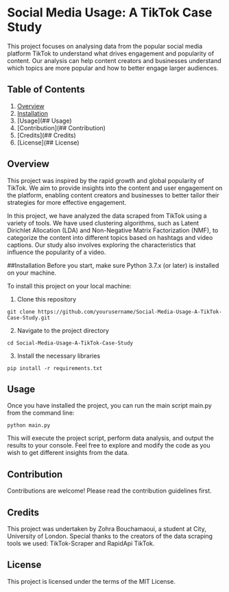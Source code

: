 # Social Media Usage: A TikTok Case Study

This project focuses on analysing data from the popular social media platform TikTok to understand what drives engagement and popularity of content. Our analysis can help content creators and businesses understand which topics are more popular and how to better engage larger audiences.

## Table of Contents
1. [Overview](##Overview)
2. [Installation](##Installation)
3. [Usage](## Usage)
4. [Contribution](## Contribution)
5. [Credits](## Credits)
6. [License](## License)

## Overview
This project was inspired by the rapid growth and global popularity of TikTok. We aim to provide insights into the content and user engagement on the platform, enabling content creators and businesses to better tailor their strategies for more effective engagement.

In this project, we have analyzed the data scraped from TikTok using a variety of tools. We have used clustering algorithms, such as Latent Dirichlet Allocation (LDA) and Non-Negative Matrix Factorization (NMF), to categorize the content into different topics based on hashtags and video captions. Our study also involves exploring the characteristics that influence the popularity of a video.

##Installation
Before you start, make sure Python 3.7.x (or later) is installed on your machine.

To install this project on your local machine:

1. Clone this repository

`git clone https://github.com/yourusername/Social-Media-Usage-A-TikTok-Case-Study.git`

2. Navigate to the project directory

`cd Social-Media-Usage-A-TikTok-Case-Study`

3. Install the necessary libraries

`pip install -r requirements.txt`

## Usage
Once you have installed the project, you can run the main script main.py from the command line:

`python main.py`

This will execute the project script, perform data analysis, and output the results to your console. Feel free to explore and modify the code as you wish to get different insights from the data.

## Contribution
Contributions are welcome! Please read the contribution guidelines first.

## Credits
This project was undertaken by Zohra Bouchamaoui, a student at City, University of London.
Special thanks to the creators of the data scraping tools we used: TikTok-Scraper and RapidApi TikTok.

## License
This project is licensed under the terms of the MIT License.
